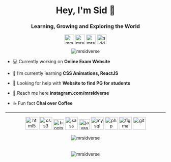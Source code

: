 <h1 align="center">Hey, I'm Sid 👋</h1>
<h3 align="center">Learning, Growing and Exploring the World</h3>
<p align="center">  
<a href="https://codepen.io/mrsid" target="blank"><img align="center" src="https://cdn.jsdelivr.net/npm/simple-icons@3.0.1/icons/codepen.svg" alt="mrsid" height="30" width="30" /></a>
<a href="https://instagram.com/mrsidverse" target="blank"><img align="center" src="https://cdn.jsdelivr.net/npm/simple-icons@3.0.1/icons/instagram.svg" alt="mrsid_31" height="30" width="30" /></a>
<a href="https://twitter.com/mrsidverse" target="blank"><img align="center" src="https://cdn.jsdelivr.net/npm/simple-icons@3.0.1/icons/twitter.svg" alt="mrsid_31" height="30" width="30" /></a>
<a href="https://fb.com/mrsidverse" target="blank"><img align="center" src="https://cdn.jsdelivr.net/npm/simple-icons@3.0.1/icons/facebook.svg" alt="siddheshwar.chandravanshi" height="30" width="30" /></a>  
</p>
<p align="center">  <img src="https://komarev.com/ghpvc/?username=mrsidverse" alt="mrsidverse"/></p>

- 💻 Currently working on **Online Exam Website**

- 🎯 I’m currently learning **CSS Animations, ReactJS**

- 🤝 Looking for help with **Website to find PG for students**

- 💌 Reach me here **instagram.com/mrsidverse**

- ☕ Fun fact **Chai over Coffee**

<hr><p align="center">
<img src="https://devicons.github.io/devicon/devicon.git/icons/html5/html5-original-wordmark.svg" alt="html5" width="40" height="40"/>
<img src="https://devicons.github.io/devicon/devicon.git/icons/css3/css3-original-wordmark.svg" alt="css3" width="40" height="40"/>  
<img src="https://devicons.github.io/devicon/devicon.git/icons/bootstrap/bootstrap-plain.svg" alt="bootstrap" width="33" height="33"/>
<img src="https://devicons.github.io/devicon/devicon.git/icons/sass/sass-original.svg" alt="sass" width="40" height="40"/> 
<img src="https://devicons.github.io/devicon/devicon.git/icons/javascript/javascript-original.svg" alt="javascript" width="33" height="33"/>
<img src="https://devicons.github.io/devicon/devicon.git/icons/mysql/mysql-original-wordmark.svg" alt="mysql" width="40" height="40"/>
<img src="https://devicons.github.io/devicon/devicon.git/icons/php/php-original.svg" alt="php" width="40" height="40"/> 
<img src="https://www.vectorlogo.zone/logos/figma/figma-icon.svg" alt="figma" width="40" height="40"/>
<img src="https://www.vectorlogo.zone/logos/git-scm/git-scm-icon.svg" alt="git" width="40" height="40"/>
</p>
<p align="center">
<img align="center" src="https://github-readme-stats.vercel.app/api/top-langs/?username=mrsidverse&layout=compact&hide=html&theme=dark" alt="mrsidverse" /> <br><br><br>
<img align="center" src="https://github-readme-stats.vercel.app/api?username=mrsidverse&show_icons=true&theme=dark&count_private=true&include_all_commits=true" alt="mrsidverse" />
</p>
